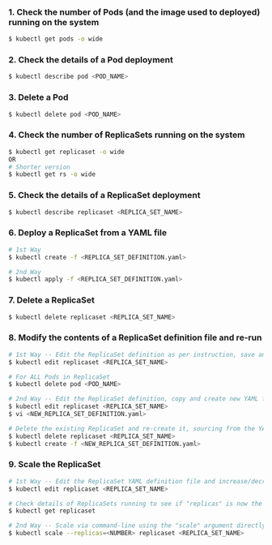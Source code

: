 ### 1. Check the number of Pods (and the image used to deployed) running on the system

```bash
$ kubectl get pods -o wide
```

### 2. Check the details of a Pod deployment

```bash
$ kubectl describe pod <POD_NAME>
```

### 3. Delete a Pod

```bash
$ kubectl delete pod <POD_NAME>
```

### 4. Check the number of ReplicaSets running on the system

```bash
$ kubectl get replicaset -o wide
OR
# Shorter version
$ kubectl get rs -o wide
```


### 5. Check the details of a ReplicaSet deployment

```bash
$ kubectl describe replicaset <REPLICA_SET_NAME>
```

### 6. Deploy a ReplicaSet from a YAML file

```bash
# 1st Way
$ kubectl create -f <REPLICA_SET_DEFINITION.yaml>

# 2nd Way
$ kubectl apply -f <REPLICA_SET_DEFINITION.yaml>
```

### 7. Delete a ReplicaSet

```bash
$ kubectl delete replicaset <REPLICA_SET_NAME>
```

### 8. Modify the contents of a ReplicaSet definition file and re-run

```bash
# 1st Way -- Edit the ReplicaSet definition as per instruction, save and then delete previous Pods so new ones can created with new characteristics
$ kubectl edit replicaset <REPLICA_SET_NAME>

# For ALL Pods in ReplicaSet
$ kubectl delete pod <POD_NAME>
```

```bash
# 2nd Way -- Edit the ReplicaSet definition, copy and create new YAML file for it.
$ kubectl edit replicaset <REPLICA_SET_NAME>
$ vi <NEW_REPLICA_SET_DEFINITION.yaml>

# Delete the existing ReplicaSet and re-create it, sourcing from the YAML file
$ kubectl delete replicaset <REPLICA_SET_NAME>
$ kubectl create -f <NEW_REPLICA_SET_DEFINITION.yaml>
```

### 9. Scale the ReplicaSet

```bash
# 1st Way -- Edit the ReplicaSet YAML definition file and increase/decrease the number of "replicas" key
$ kubectl edit replicaset <REPLICA_SET_NAME>

# Check details of ReplicaSets running to see if "replicas" is now the preffered number 
$ kubectl get replicaset
```

```bash
# 2nd Way -- Scale via command-line using the "scale" argument directly, without editing any YAML definition file 
$ kubectl scale --replicas=<NUMBER> replicaset <REPLICA_SET_NAME>
```
